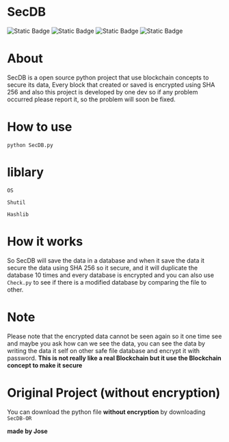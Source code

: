 # SecDB


<img alt="Static Badge" src="https://img.shields.io/badge/SecDB-Python-blue"> <img alt="Static Badge" src="https://img.shields.io/badge/Python-Tools-green">
<img alt="Static Badge" src="https://img.shields.io/badge/SHA-256-white">
<img alt="Static Badge" src="https://img.shields.io/badge/Block-Chain-yellow">

# About

SecDB is a open source python project that use blockchain concepts to secure its data, Every block that created or saved is encrypted using SHA 256 and also this project is developed by one dev so if any problem occurred please report it, so the problem will soon be fixed.

# How to use

`python SecDB.py`

# liblary

`OS`

`Shutil`

`Hashlib`

# How it works

So SecDB will save the data in a database and when it save the data it secure the data using SHA 256 so it secure, and it will duplicate the database 10 times and every database is encrypted and you can also use `Check.py` to see if there is a modified database by comparing the file to other.

# Note

Please note that the encrypted data cannot be seen again so it one time see and maybe you ask how can we see the data, you can see the data by writing the data it self on other safe file database and encrypt it with password. **This is not really like a real Blockchain but it use the Blockchain concept to make it secure**

# Original Project (without encryption)

You can download the python file **without encryption** by downloading `SecDB-OR`

**made by Jose**





